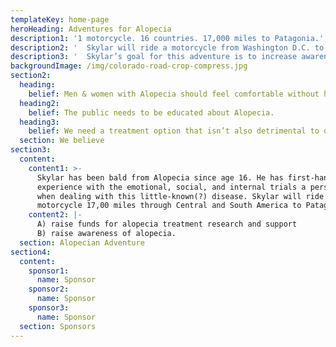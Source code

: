```yaml
---
templateKey: home-page
heroHeading: Adventures for Alopecia
description1: '1 motorcycle. 16 countries. 17,000 miles to Patagonia.'
description2: '  Skylar will ride a motorcycle from Washington D.C. to Argentina to increase awareness of Alopecia and raise funds for Alopecia research and support—one mile at a time.'
description3: '  Skylar’s goal for this adventure is to increase awareness of   Alopecia and raise funds for Alopecia research and support — one mile at a   time.'
backgroundImage: /img/colorado-road-crop-compress.jpg
section2:
  heading:
    belief: Men & women with Alopecia should feel comfortable without hair.
  heading2:
    belief: The public needs to be educated about Alopecia.
  heading3:
    belief: We need a treatment option that isn’t also detrimental to one’s health.
  section: We believe
section3:
  content:
    content1: >-
      Skylar has been bald from Alopecia since age 16. He has first-hand
      experience with the emotional, social, and internal trials a person faces
      when dealing with this little-known(?) disease. Skylar will ride a
      motorcycle 17,00 miles through Central and South America to Patagonia to:
    content2: |-
      A) raise funds for alopecia treatment research and support 
      B) raise awareness of alopecia.
  section: Alopecian Adventure
section4:
  content:
    sponsor1:
      name: Sponsor
    sponsor2:
      name: Sponsor
    sponsor3:
      name: Sponsor
  section: Sponsors
---
```


